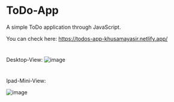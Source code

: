 # ToDo-App
A simple ToDo application through JavaScript.

You can check here: https://todos-app-khusamayasir.netlify.app/

# 
Desktop-View:
![image](https://user-images.githubusercontent.com/66178232/158498594-5a413afc-683a-47fc-9d29-b9b33fc63f99.png)

#
Ipad-Mini-View:

![image](https://user-images.githubusercontent.com/66178232/158499403-4a86d54a-856b-4adf-84b9-a31c6fa27bae.png)


